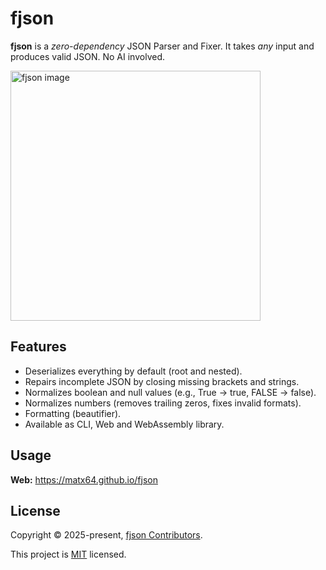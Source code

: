 # fjson

**fjson** is a _zero-dependency_ JSON Parser and Fixer. It takes _any_ input and produces valid JSON. No AI involved.

<a href="https://postimg.cc/18JJ7vJ5">
  <img src="https://i.postimg.cc/QMrwtP75/fjson-hero.webp" height="400" alt="fjson image" />
</a>

## Features

- Deserializes everything by default (root and nested).
- Repairs incomplete JSON by closing missing brackets and strings.
- Normalizes boolean and null values (e.g., True → true, FALSE → false).
- Normalizes numbers (removes trailing zeros, fixes invalid formats).
- Formatting (beautifier).
- Available as CLI, Web and WebAssembly library.

## Usage

**Web:** https://matx64.github.io/fjson

## License

Copyright © 2025-present, [fjson Contributors](https://github.com/matx64/fjson/graphs/contributors).

This project is [MIT](https://github.com/matx64/fjson/blob/main/LICENSE) licensed.
